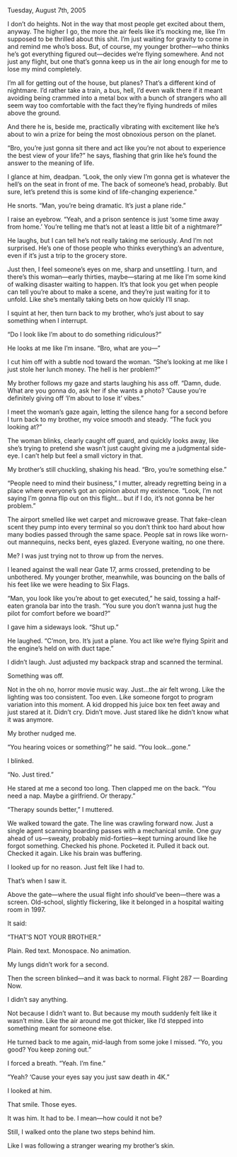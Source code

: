 Tuesday, August 7th, 2005

I don’t do heights. Not in the way that most people get excited about them, anyway. The higher I go, the more the air feels like it’s mocking me, like I’m supposed to be thrilled about this shit. I’m just waiting for gravity to come in and remind me who’s boss. But, of course, my younger brother—who thinks he’s got everything figured out—decides we’re flying somewhere. And not just any flight, but one that’s gonna keep us in the air long enough for me to lose my mind completely.

I’m all for getting out of the house, but planes? That’s a different kind of nightmare. I’d rather take a train, a bus, hell, I’d even walk there if it meant avoiding being crammed into a metal box with a bunch of strangers who all seem way too comfortable with the fact they’re flying hundreds of miles above the ground.

And there he is, beside me, practically vibrating with excitement like he’s about to win a prize for being the most obnoxious person on the planet.

“Bro, you’re just gonna sit there and act like you’re not about to experience the best view of your life?” he says, flashing that grin like he’s found the answer to the meaning of life.

I glance at him, deadpan. “Look, the only view I’m gonna get is whatever the hell’s on the seat in front of me. The back of someone’s head, probably. But sure, let’s pretend this is some kind of life-changing experience.”

He snorts. “Man, you’re being dramatic. It’s just a plane ride.”

I raise an eyebrow. “Yeah, and a prison sentence is just ‘some time away from home.’ You’re telling me that’s not at least a little bit of a nightmare?”

He laughs, but I can tell he’s not really taking me seriously. And I’m not surprised. He’s one of those people who thinks everything’s an adventure, even if it’s just a trip to the grocery store.

Just then, I feel someone’s eyes on me, sharp and unsettling. I turn, and there’s this woman—early thirties, maybe—staring at me like I’m some kind of walking disaster waiting to happen. It’s that look you get when people can tell you’re about to make a scene, and they’re just waiting for it to unfold. Like she’s mentally taking bets on how quickly I’ll snap.

I squint at her, then turn back to my brother, who’s just about to say something when I interrupt.

“Do I look like I’m about to do something ridiculous?”

He looks at me like I’m insane. “Bro, what are you—”

I cut him off with a subtle nod toward the woman. “She’s looking at me like I just stole her lunch money. The hell is her problem?”

My brother follows my gaze and starts laughing his ass off. “Damn, dude. What are you gonna do, ask her if she wants a photo? ‘Cause you’re definitely giving off ‘I’m about to lose it’ vibes.”

I meet the woman’s gaze again, letting the silence hang for a second before I turn back to my brother, my voice smooth and steady. “The fuck you looking at?”

The woman blinks, clearly caught off guard, and quickly looks away, like she’s trying to pretend she wasn’t just caught giving me a judgmental side-eye. I can’t help but feel a small victory in that.

My brother’s still chuckling, shaking his head. “Bro, you’re something else.”

“People need to mind their business,” I mutter, already regretting being in a place where everyone’s got an opinion about my existence. “Look, I’m not saying I’m gonna flip out on this flight… but if I do, it’s not gonna be her problem.”





The airport smelled like wet carpet and microwave grease. That fake-clean scent they pump into every terminal so you don’t think too hard about how many bodies passed through the same space. People sat in rows like worn-out mannequins, necks bent, eyes glazed. Everyone waiting, no one there.

Me? I was just trying not to throw up from the nerves.

I leaned against the wall near Gate 17, arms crossed, pretending to be unbothered. My younger brother, meanwhile, was bouncing on the balls of his feet like we were heading to Six Flags.

“Man, you look like you’re about to get executed,” he said, tossing a half-eaten granola bar into the trash. “You sure you don’t wanna just hug the pilot for comfort before we board?”

I gave him a sideways look. “Shut up.”

He laughed. “C’mon, bro. It’s just a plane. You act like we’re flying Spirit and the engine’s held on with duct tape.”

I didn’t laugh. Just adjusted my backpack strap and scanned the terminal.

Something was off.

Not in the oh no, horror movie music way. Just…the air felt wrong. Like the lighting was too consistent. Too even. Like someone forgot to program variation into this moment. A kid dropped his juice box ten feet away and just stared at it. Didn’t cry. Didn’t move. Just stared like he didn’t know what it was anymore.

My brother nudged me.

“You hearing voices or something?” he said. “You look…gone.”

I blinked.

“No. Just tired.”

He stared at me a second too long. Then clapped me on the back. “You need a nap. Maybe a girlfriend. Or therapy.”

“Therapy sounds better,” I muttered.

We walked toward the gate. The line was crawling forward now. Just a single agent scanning boarding passes with a mechanical smile. One guy ahead of us—sweaty, probably mid-forties—kept turning around like he forgot something. Checked his phone. Pocketed it. Pulled it back out. Checked it again. Like his brain was buffering.

I looked up for no reason. Just felt like I had to.

That’s when I saw it.

Above the gate—where the usual flight info should’ve been—there was a screen. Old-school, slightly flickering, like it belonged in a hospital waiting room in 1997.

It said:

“THAT’S NOT YOUR BROTHER.”

Plain. Red text. Monospace. No animation.

My lungs didn’t work for a second.

Then the screen blinked—and it was back to normal.
Flight 287 — Boarding Now.

I didn’t say anything.

Not because I didn’t want to. But because my mouth suddenly felt like it wasn’t mine. Like the air around me got thicker, like I’d stepped into something meant for someone else.

He turned back to me again, mid-laugh from some joke I missed. “Yo, you good? You keep zoning out.”

I forced a breath. “Yeah. I’m fine.”

“Yeah? ‘Cause your eyes say you just saw death in 4K.”

I looked at him.

That smile. Those eyes.

It was him. It had to be. I mean—how could it not be?

Still, I walked onto the plane two steps behind him.

Like I was following a stranger wearing my brother’s skin.
